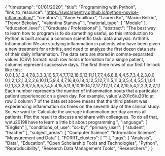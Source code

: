 {
    "timestamp": "01/01/2020",
    "title": "Programming with Python",
    "link_to_resource": "https://swcarpentry.github.io/python-novice-inflammation/",
    "creators": [
        "Anne Fouilloux",
        "Lauren Ko",
        "Maxim Belkin",
        "Trevor Bekolay",
        "Valentina Staneva"
    ],
    "material_type": [
        "Module"
    ],
    "education_level": [
        "Graduate / Professional"
    ],
    "abstract": "The best way to learn how to program is to do something useful, so this introduction to Python is built around a common scientific task: data analysis. Arthritis Inflammation We are studying inflammation in patients who have been given a new treatment for arthritis, and need to analyze the first dozen data sets of their daily inflammation. The data sets are stored in comma-separated values (CSV) format: each row holds information for a single patient, columns represent successive days. The first three rows of our first file look like this: 0,0,1,3,1,2,4,7,8,3,3,3,10,5,7,4,7,7,12,18,6,13,11,11,7,7,4,6,8,8,4,4,5,7,3,4,2,3,0,0 0,1,2,1,2,1,3,2,2,6,10,11,5,9,4,4,7,16,8,6,18,4,12,5,12,7,11,5,11,3,3,5,4,4,5,5,1,1,0,1 0,1,1,3,3,2,6,2,5,9,5,7,4,5,4,15,5,11,9,10,19,14,12,17,7,12,11,7,4,2,10,5,4,2,2,3,2,2,1,1 Each number represents the number of inflammation bouts that a particular patient experienced on a given day. For example, value \u201c6\u201d at row 3 column 7 of the data set above means that the third patient was experiencing inflammation six times on the seventh day of the clinical study. So, we want to: Calculate the average inflammation per day across all patients. Plot the result to discuss and share with colleagues. To do all that, we\u2019ll have to learn a little bit about programming.",
    "language": [
        "English"
    ],
    "conditions_of_use": "cc-by",
    "primary_user": [
        "student",
        "teacher"
    ],
    "subject_areas": [
        "Computer Science",
        "Information Science",
        "Measurement and Data"
    ],
    "FORRT_clusters": [
        ""
    ],
    "tags": [
        "Analysis",
        "Data",
        "Education",
        "Open Scholarship Tools and Technologies",
        "Python",
        "Reproducibility",
        "Research Data Management Tools",
        "Researchers"
    ]
}